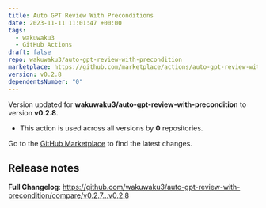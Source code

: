 ```yaml
---
title: Auto GPT Review With Preconditions
date: 2023-11-11 11:01:47 +00:00
tags:
  - wakuwaku3
  - GitHub Actions
draft: false
repo: wakuwaku3/auto-gpt-review-with-precondition
marketplace: https://github.com/marketplace/actions/auto-gpt-review-with-preconditions
version: v0.2.8
dependentsNumber: "0"
---
```



Version updated for **wakuwaku3/auto-gpt-review-with-precondition** to version **v0.2.8**.
- This action is used across all versions by **0** repositories.

Go to the [GitHub Marketplace](https://github.com/marketplace/actions/auto-gpt-review-with-preconditions) to find the latest changes.

## Release notes

**Full Changelog**: https://github.com/wakuwaku3/auto-gpt-review-with-precondition/compare/v0.2.7...v0.2.8

